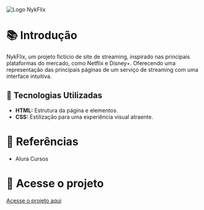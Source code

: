 ![Logo NykFlix](https://i.imgur.com/Pe1urR6.png)

# 📚 Introdução
NykFlix, um projeto fictício de site de streaming, inspirado nas principais plataformas do mercado, como Netflix e Disney+. Oferecendo uma representação das principais páginas de um serviço de streaming com uma interface intuitiva. 

## 🚀 Tecnologias Utilizadas
- **HTML:** Estrutura da página e elementos.
- **CSS:** Estilização para uma experiência visual atraente.

# 📖 Referências
- Alura Cursos

# 📂 Acesse o projeto
[Acesse o projeto aqui](https://nykflix.vercel.app/)
